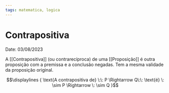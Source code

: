 ```yaml
---
tags: matematica, logica
---
```

# Contrapositiva

Date: 03/08/2023

A [[Contrapositiva]] (ou contrarecíproca) de uma [[Proposição]] é outra proposição com a premissa e a conclusão negadas. Tem a mesma validade da proposição original.

$$\displaylines {
	\text{A contrapositiva de}
	\:\: P \Rightarrow Q\:\: 
	\text{é}
	\: \sim P \Rightarrow \: \sim Q
}$$